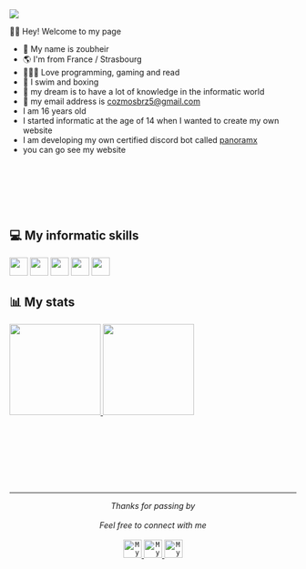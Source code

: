 <img src="https://imgur.com/aKKOFIc">

 👋🏽 Hey! Welcome to my page

- 💭 My name is zoubheir
- 🌎 I'm from France / Strasbourg
- 👨🏻‍💻 Love programming, gaming and read
- 🧠 I swim and boxing
- 💭 my dream is to have a lot of knowledge in the informatic world
- 📧 my email address is cozmosbrz5@gmail.com
-    I am 16 years old 
-    I started informatic at the age of 14 when I wanted to create my own website 
-    I am developing my own certified discord bot called [panoramx](https://discord.gg/UuYFJ5g85J)
-    you can go see my website


<br>
<br>
<br>
<br>
<br>

## 💻 My informatic skills
<div style="display: inline-block">
<img src="https://github.com/b4dcat404/devicon/blob/master/icons/html5/html5-original.svg" width="32px">
<img src="https://raw.githubusercontent.com/b4dcat404/devicon/2ae2a900d2f041da66e950e4d48052658d850630/icons/css3/css3-original.svg" width="32px">
<img src="https://github.com/b4dcat404/devicon/blob/master/icons/mysql/mysql-original.svg" width="32px">
<img src="https://github.com/b4dcat404/devicon/blob/master/icons/linux/linux-original.svg" width="32px">
<img src="https://github.com/b4dcat404/devicon/blob/master/icons/javascript/javascript-original.svg" width="32px">
</div>

<br>

## 📊 My stats

<a href="https://github.com/CozmosDeev" >
<img height="160em" src="https://github-readme-stats.vercel.app/api?username=CozmosDeev&show_icons=true&bg_color=282A36&title_color=DD6387&icon_color=BD93F9&text_color=fff&border_color=fff" />
<img height="160em" src="https://github-readme-stats.vercel.app/api/top-langs/?username=CozmosDeev&layout=compact&bg_color=282A36&title_color=DD6387&icon_color=BD93F9&text_color=fff&border_color=fff" />
</a>

<br>
<br>
<br>
<br>
<br>
<br>
<br>
<br>

---

<p align="center" > 
  <i>Thanks for passing by</i><br><br>
  <i>Feel free to connect with me</i><br><br>
  <a href="https://twitter.com/cozmos_brz" target="_blank">
  <code><img alt="My Twitter" width="32" src="https://website-crimea.ru/wp-content/uploads/github/twitter.svg" /></code>
</a>
<a href="https://instagram.com/cozmos_brz" target="_blank">
<code><img alt="My Instagram" width="32" src="https://website-crimea.ru/wp-content/uploads/github/instagram.svg" /></code>
</a>
<a href="mailto:cozmosbrz5@gmail.com" target="_blank">
<code><img alt="My Mail" width="32" src="https://website-crimea.ru/wp-content/uploads/github/gmail.svg" /></code>
</a>
</p>

<!---
CozmosDeev/CozmosDeev is a ✨ special ✨ repository because its `README.md` (this file) appears on your GitHub profile.
You can click the Preview link to take a look at your changes.
--->
